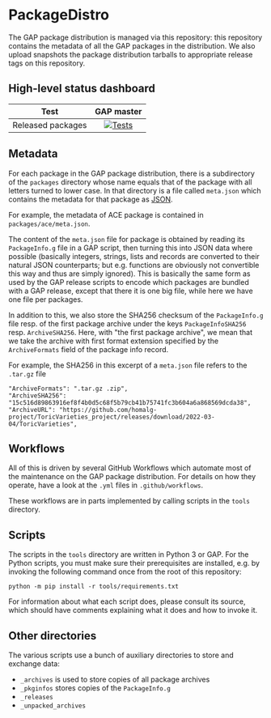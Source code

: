 # PackageDistro

The GAP package distribution is managed via this repository: this repository
contains the metadata of all the GAP packages in the distribution. We also
upload snapshots the package distribution tarballs to appropriate release tags
on this repository.

## High-level status dashboard

| Test            | GAP master |
|:---------------:|:----------:|
| Released packages | [![Tests](https://img.shields.io/endpoint?url=https://raw.githubusercontent.com/FriedrichRober/PackageDistro/data/badges/latest-master/badge.json)](https://FriedrichRober.github.io/PackageDistro/latest-master/redirect.html) |

## Metadata

For each package in the GAP package distribution, there is a subdirectory of
the `packages` directory whose name equals that of the package with all
letters turned to lower case. In that directory is a file called `meta.json`
which contains the metadata for that package as [JSON](https://json.org).

For example, the metadata of ACE package is contained in `packages/ace/meta.json`.

The content of the `meta.json` file for package is obtained by reading its
`PackageInfo.g` file in a GAP script, then turning this into JSON data where
possible (basically integers, strings, lists and records are converted to
their natural JSON counterparts; but e.g. functions are obviously not
convertible this way and thus are simply ignored). This is basically the same
form as used by the GAP release scripts to encode which packages are bundled
with a GAP release, except that there it is one big file, while here we have
one file per packages.

In addition to this, we also store the SHA256 checksum of the `PackageInfo.g`
file resp. of the first package archive under the keys `PackageInfoSHA256` resp.
`ArchiveSHA256`. Here, with "the first package archive", we mean that we
take the archive with first format extension specified by the `ArchiveFormats` field of
the package info record.

For example, the SHA256 in this excerpt of a `meta.json` file refers to the
`.tar.gz` file

    "ArchiveFormats": ".tar.gz .zip",
    "ArchiveSHA256": "15c516d89863916ef8f4b0d5c68f5b79cb41b75741fc3b604a6a868569dcda38",
    "ArchiveURL": "https://github.com/homalg-project/ToricVarieties_project/releases/download/2022-03-04/ToricVarieties",



## Workflows

All of this is driven by several GitHub Workflows  which automate most of the
maintenance on the GAP package distribution. For details on how they operate,
have a look at the `.yml` files in `.github/workflows`.

These workflows are in parts implemented by calling scripts in the `tools` directory.


## Scripts

The scripts in the `tools` directory are written in Python 3 or GAP. For the Python
scripts, you must make sure their prerequisites are installed, e.g. by invoking the
following command once from the root of this repository:

    python -m pip install -r tools/requirements.txt

For information about what each script does, please consult its source,
which should have comments explaining what it does and how to invoke it.


## Other directories

The various scripts use a bunch of auxiliary directories to store and exchange data:

- `_archives` is used to store copies of all package archives
- `_pkginfos` stores copies of the `PackageInfo.g` 
- `_releases`
- `_unpacked_archives`
